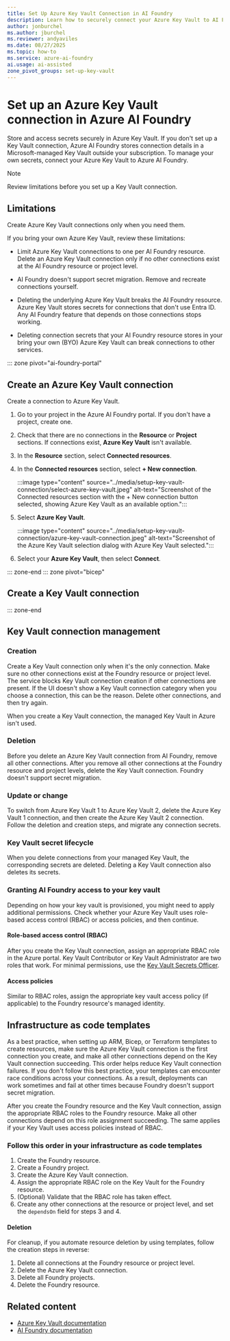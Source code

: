 ```yaml
---
title: Set Up Azure Key Vault Connection in AI Foundry
description: Learn how to securely connect your Azure Key Vault to AI Foundry. Follow step-by-step instructions to manage secrets and ensure seamless integration.
author: jonburchel
ms.author: jburchel
ms.reviewer: andyaviles
ms.date: 08/27/2025
ms.topic: how-to
ms.service: azure-ai-foundry
ai.usage: ai-assisted
zone_pivot_groups: set-up-key-vault
---
```


# Set up an Azure Key Vault connection in Azure AI Foundry

Store and access secrets securely in Azure Key Vault.
If you don't set up a Key Vault connection, Azure AI Foundry stores connection details in a Microsoft-managed Key Vault outside your subscription. To manage your own secrets, connect your Azure Key Vault to Azure AI Foundry.

> [!NOTE]
> Review limitations before you set up a Key Vault connection.

## Limitations

Create Azure Key Vault connections only when you need them.

If you bring your own Azure Key Vault, review these limitations:

- Limit Azure Key Vault connections to one per AI Foundry resource. Delete an Azure Key Vault connection only if no other connections exist at the AI Foundry resource or project level.

- AI Foundry doesn't support secret migration. Remove and recreate connections yourself.
- Deleting the underlying Azure Key Vault breaks the AI Foundry resource. Azure Key Vault stores secrets for connections that don't use Entra ID. Any AI Foundry feature that depends on those connections stops working.
- Deleting connection secrets that your AI Foundry resource stores in your bring your own (BYO) Azure Key Vault can break connections to other services.

::: zone pivot="ai-foundry-portal"

## Create an Azure Key Vault connection

Create a connection to Azure Key Vault.

1. Go to your project in the Azure AI Foundry portal. If you don't have a project, create one.

1. Check that there are no connections in the **Resource** or **Project** sections. If connections exist, **Azure Key Vault** isn't available.

1. In the **Resource** section, select **Connected resources**.

1. In the **Connected resources** section, select **+ New connection**.

   :::image type="content" source="../media/setup-key-vault-connection/select-azure-key-vault.jpeg" alt-text="Screenshot of the Connected resources section with the + New connection button selected, showing Azure Key Vault as an available option.":::

1. Select **Azure Key Vault**.

   :::image type="content" source="../media/setup-key-vault-connection/azure-key-vault-connection.jpeg" alt-text="Screenshot of the Azure Key Vault selection dialog with Azure Key Vault selected.":::

1. Select your **Azure Key Vault**, then select **Connect**.

::: zone-end
::: zone pivot="bicep"

## Create a Key Vault connection

<!-- Pull this content from the [foundry-samples repository (keyvaultconnection branch)](https://github.com/andyaviles121/foundry-samples/tree/keyvaultconnection) after it's merged.

TBD - DO NOT PUBLISH WITHOUT UPDATING THIS WITH THE REAL CODE FOR THE SAMPLE.
-->


::: zone-end

## Key Vault connection management

### Creation

Create a Key Vault connection only when it's the only connection.
Make sure no other connections exist at the Foundry resource or project level.
The service blocks Key Vault connection creation if other connections are present.
If the UI doesn't show a Key Vault connection category when you choose a connection,
this can be the reason. Delete other connections, and then try again.

When you create a Key Vault connection, the managed Key Vault in Azure isn't used.

### Deletion

Before you delete an Azure Key Vault connection from AI Foundry, remove all other connections.
After you remove all other connections at the Foundry resource and project levels,
delete the Key Vault connection. Foundry doesn't support secret migration.

### Update or change

To switch from Azure Key Vault 1 to Azure Key Vault 2, delete the Azure Key Vault 1 connection, and then create the Azure Key Vault 2 connection. Follow the deletion and creation steps, and migrate any connection secrets.

### Key Vault secret lifecycle

When you delete connections from your managed Key Vault, the corresponding secrets are deleted.
Deleting a Key Vault connection also deletes its secrets.

### Granting AI Foundry access to your key vault

Depending on how your key vault is provisioned, you might need to apply additional permissions.
Check whether your Azure Key Vault uses role-based access control (RBAC) or access policies, and then continue.

#### Role-based access control (RBAC)

After you create the Key Vault connection, assign an appropriate RBAC role in the Azure portal. Key Vault Contributor or Key Vault Administrator are two roles that work. For minimal permissions, use the [Key Vault Secrets
Officer](/azure/role-based-access-control/built-in-roles/security#key-vault-secrets-officer).

#### Access policies

Similar to RBAC roles, assign the appropriate key vault access policy (if applicable) to the Foundry resource's managed identity.

## Infrastructure as code templates

As a best practice, when setting up ARM, Bicep, or Terraform templates to create resources, make sure the Azure Key Vault connection is the first connection you create, and make all other connections depend on the Key Vault connection succeeding. This order helps reduce Key Vault connection failures. If you don't follow this best practice, your templates can encounter race conditions across your connections. As a result, deployments can work sometimes and fail at other times because Foundry doesn't support secret migration.

After you create the Foundry resource and the Key Vault connection, assign the appropriate RBAC roles to the Foundry resource. Make all other connections depend on this role assignment succeeding. The same applies if your Key Vault uses access policies instead of RBAC.

### Follow this order in your infrastructure as code templates

1. Create the Foundry resource.
1. Create a Foundry project.
1. Create the Azure Key Vault connection.
1. Assign the appropriate RBAC role on the Key Vault for the Foundry resource.
1. (Optional) Validate that the RBAC role has taken effect.
1. Create any other connections at the resource or project level, and set the `dependsOn` field for steps 3 and 4.

#### Deletion

For cleanup, if you automate resource deletion by using templates, follow the creation steps in reverse:

1. Delete all connections at the Foundry resource or project level.
1. Delete the Azure Key Vault connection.
1. Delete all Foundry projects.
1. Delete the Foundry resource.

## Related content

- [Azure Key Vault documentation](/azure/key-vault/)
- [AI Foundry documentation](/azure/ai-foundry/) 